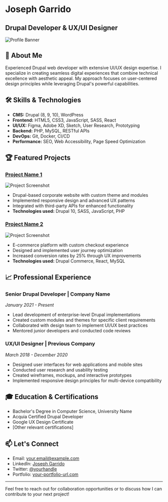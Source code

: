 # Joseph Garrido
## Drupal Developer & UX/UI Designer

![Profile Banner](https://your-image-url-here.jpg)

## 👋 About Me
Experienced Drupal web developer with extensive UI/UX design expertise. I specialize in creating seamless digital experiences that combine technical excellence with aesthetic appeal. My approach focuses on user-centered design principles while leveraging Drupal's powerful capabilities.

## 🛠️ Skills & Technologies
- **CMS:** Drupal (8, 9, 10), WordPress
- **Frontend:** HTML5, CSS3, JavaScript, SASS, React
- **UI/UX:** Figma, Adobe XD, Sketch, User Research, Prototyping
- **Backend:** PHP, MySQL, RESTful APIs
- **DevOps:** Git, Docker, CI/CD
- **Performance:** SEO, Web Accessibility, Page Speed Optimization

## 🏆 Featured Projects

### [Project Name 1](https://project-link.com)
![Project Screenshot](https://project-screenshot-url.jpg)
- Drupal-based corporate website with custom theme and modules
- Implemented responsive design and advanced UX patterns
- Integrated with third-party APIs for enhanced functionality
- **Technologies used:** Drupal 10, SASS, JavaScript, PHP

### [Project Name 2](https://project-link.com)
![Project Screenshot](https://project-screenshot-url.jpg)
- E-commerce platform with custom checkout experience
- Designed and implemented user journey optimization
- Increased conversion rates by 25% through UX improvements
- **Technologies used:** Drupal Commerce, React, MySQL

## 📈 Professional Experience

### Senior Drupal Developer | Company Name
*January 2021 - Present*
- Lead development of enterprise-level Drupal implementations
- Created custom modules and themes for specific client requirements
- Collaborated with design team to implement UI/UX best practices
- Mentored junior developers and conducted code reviews

### UX/UI Designer | Previous Company
*March 2018 - December 2020*
- Designed user interfaces for web applications and mobile sites
- Conducted user research and usability testing
- Created wireframes, mockups, and interactive prototypes
- Implemented responsive design principles for multi-device compatibility

## 🎓 Education & Certifications
- Bachelor's Degree in Computer Science, University Name
- Acquia Certified Drupal Developer
- Google UX Design Certificate
- [Other relevant certifications]

## 📫 Let's Connect
- Email: your.email@example.com
- LinkedIn: [Joseph Garrido](https://linkedin.com/in/yourprofile)
- Twitter: [@yourhandle](https://twitter.com/yourhandle)
- Portfolio: [your-portfolio-url.com](https://your-portfolio-url.com)

---

Feel free to reach out for collaboration opportunities or to discuss how I can contribute to your next project!

